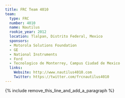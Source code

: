 ```yaml
---
title: FRC Team 4010
team:
  type: FRC
  number: 4010
  name: Nautilus
  rookie_year: 2012
  location: Tlalpan, Distrito Federal, Mexico
  sponsors:
  - Motorola Solutions Foundation
  - GE
  - National Instruments
  - Ford
  - Tecnologico de Monterrey, Campus Ciudad de Mexico
  links:
    Website: http://www.nautilus4010.com
    Twitter: https://twitter.com/frcnautilus4010
---
```


{% include remove_this_line_and_add_a_paragraph %}